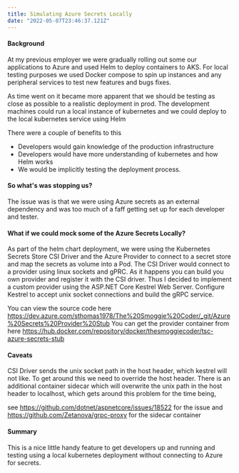 ```yaml
---
title: Simulating Azure Secrets Locally
date: "2022-05-07T23:46:37.121Z"
---
```


#### Background

At my previous employer we were gradually rolling out some our applications to Azure and used Helm to deploy containers to AKS. For local testing purposes we used Docker compose to spin up instances and any peripheral services to test new features and bugs fixes.

As time went on it became more apparent that we should be testing as close as possible to a realistic deployment in prod. The development machines could run a local instance of kubernetes and we could deploy to the local kubernetes service using Helm

There were a couple of benefits to this

- Developers would gain knowledge of the production infrastructure
- Developers would have more understanding of kubernetes and how Helm works
- We would be implicitly testing the deployment process.

#### So what's was stopping us? 

The issue was is that we were using Azure secrets as an external dependency and was too much of a faff getting set up for each developer and tester.

#### What if we could mock some of the Azure Secrets Locally?

As part of the helm chart deployment, we were using the Kubernetes Secrets Store CSI Driver and the Azure Provider to connect to a secret store and map the secrets as volume into a Pod. The CSI Driver would connect to a provider using linux sockets and gPRC. As it happens you can build you own provider and register it with the CSI driver. Thus I decided to implement a custom provider using the ASP.NET Core Kestrel Web Server. Configure Kestrel to accept unix socket connections and build the gRPC service.

You can view the source code here https://dev.azure.com/sthomas1978/The%20Smoggie%20Coder/_git/Azure%20Secrets%20Provider%20Stub
You can get the provider container from here https://hub.docker.com/repository/docker/thesmoggiecoder/tsc-azure-secrets-stub

#### Caveats

CSI Driver sends the unix socket path in the host header, which kestrel will not like. To get around this we need to override the host header. There is an additional container sidecar which will overwrite the unix path in the host header to localhost, which gets around this problem for the time being, 

see https://github.com/dotnet/aspnetcore/issues/18522 for the issue and https://github.com/Zetanova/grpc-proxy for the sidecar container

#### Summary

This is a nice little handy feature to get developers up and running and testing using a  local kubernetes deployment without connecting to Azure for secrets.